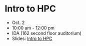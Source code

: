 # Intro to HPC
- Oct. 2
- 10:00 am - 12:00 pm
- IDA (162 second floor auditorium)
- Slides: [Intro to HPC](https://sciware.flatironinstitute.org/35_IntroToHPC/slides.html)
